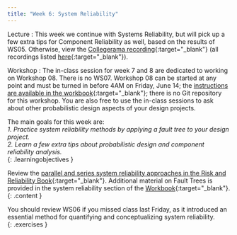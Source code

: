 ```yaml
---
title: "Week 6: System Reliability"
---
```


Lecture
: This week we continue with Systems Reliability, but will pick up a few extra tips for Component Reliability as well, based on the results of WS05. Otherwise, view the [Collegerama recording](.){:target="_blank"} (all recordings listed [here](https://collegeramavideoportal.tudelft.nl/catalogue/ciem4220/){:target="_blank"}).

Workshop
: The in-class session for week 7 and 8 are dedicated to working on Workshop 08. There is no WS07. Workshop 08 can be started at any point and must be turned in before 4AM on Friday, June 14; the [instructions are available in the workbook](https://teachbooks.github.io/HOS-workbook/system/2024/workshop/08.html){:target="_blank"}; there is no Git repository for this workshop. You are also free to use the in-class sessions to ask about other probabilistic design aspects of your design projects.

<!-- Holidays
: None -->

The main goals for this week are:<br>
<i>1. Practice system reliability methods by applying a fault tree to your design project.</i><br>
<i>2. Learn a few extra tips about probabilistic design and component reliability analysis.</i><br>
{: .learningobjectives }

Review the [parallel and series system reliability approaches in the Risk and Reliability Book](https://teachbooks.tudelft.nl/risk-reliability/reliability-system/overview.html){:target="_blank"}. Additional material on Fault Trees is provided in the system reliability section of the [Workbook](https://teachbooks.github.io/HOS-workbook/intro.html){:target="_blank"}.
{: .content }

You should review WS06 if you missed class last Friday, as it introduced an essential method for quantifying and conceptualizing system reliability.<br>
{: .exercises }